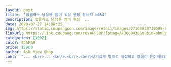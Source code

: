 ```yaml
---
layout: post 
title:  "업클라스 남성용 썸머 워싱 밴딩 청바지 b054" 
description: 업클라스 남성용 썸머 워싱  ..
date: 2020-07-27 14:08:25 
img: https://static.coupangcdn.com/image/retail/images/27168938730599-8cf14958-88f6-46ec-825e-ab1f249a5cb0.jpg 
linkUrl: https://link.coupang.com/re/AFFSDP?lptag=AF3600438&subid=ahnPublicAsk&pageKey=1419522385&itemId=2457311656&vendorItemId=70450843686&traceid=V0-113-f9edd9cad50f73a6 
categories: [1002] 
color: 4CAF50 
price: 15900 
author: Ask View Shop 
cont:  "... <br/>... <br/>.<br/>.<br/>보기싫게 밖으로 뒤집히고 양끝이 뜯어지네요<br/>172키에 32사이즈<br/>9부 길이감도 딱덜어지고<br/>남편 작업복바지로 입으려고했는데<br/>너무 편해서 70대 어머니 텃밭에서 일할때<br/>두색상 두장씩 총 4장샀어요<br/>뒷주머니가 자꾸 까진다고해야하나<br/>많은데<br/>밴딩청바지가 보통 후질거리는 원단이<br/>사이즈는 슬림한편리라<br/>색감 너무 시원하고 이쁨<br/>스판.<br/>밴딩으로 편안<br/>이제품은 저렴.<br/><br/>입으실용으로 또 주믄합니다.<br/><br/>정말 편하고 좋네요.<br/><br/>좋아요<br/>핏좋고.<br/><br/>한치수 크게 주문하니 딱 좋네요.<br/><br/>" 
---
```

